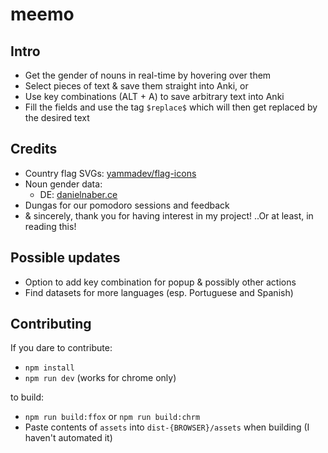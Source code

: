 # meemo
## Intro
- Get the gender of nouns in real-time by hovering over them
- Select pieces of text & save them straight into Anki, or
- Use key combinations (ALT + A) to save arbitrary text into Anki
- Fill the fields and use the tag `$replace$` which will then get replaced by the desired text

## Credits
- Country flag SVGs: [yammadev/flag-icons](https://github.com/yammadev/flag-icons)
- Noun gender data:
    - DE: [danielnaber.ce](http://www.danielnaber.de/morphologie/)
- Dungas for our pomodoro sessions and feedback
- & sincerely, thank you for having interest in my project! ..Or at least, in reading this!

## Possible updates
- Option to add key combination for popup & possibly other actions
- Find datasets for more languages (esp. Portuguese and Spanish)


## Contributing
If you dare to contribute:
- `npm install` 
- `npm run dev` (works for chrome only)

to build:
- `npm run build:ffox` or `npm run build:chrm`
- Paste contents of `assets` into `dist-{BROWSER}/assets` when building (I haven't automated it)